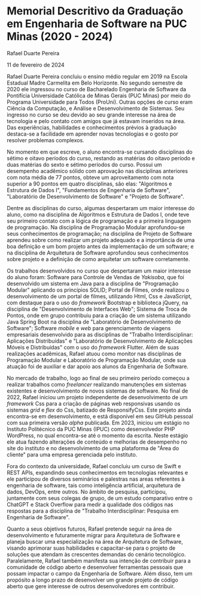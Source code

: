 # Memorial Descritivo da Graduação em Engenharia de Software na PUC Minas (2020 - 2024)

Rafael Duarte Pereira

11 de fevereiro de 2024

Rafael Duarte Pereira concluiu o ensino médio regular em 2019 na Escola Estadual Madre Carmelita em Belo Horizonte. No segundo semestre de 2020 ele ingressou no curso de Bacharelado Engenharia de Software da Pontifícia Universidade Católica de Minas Gerais (PUC Minas) por meio do Programa Universidade para Todos (ProUni). Outras opções de curso eram Ciência da Computação, e Análise e Desenvolvimento de Sistemas. Seu ingresso no curso se deu devido ao seu grande interesse na área de tecnologia e pelo contato com amigos que já estavam inseridos na área. Das experiências, habilidades e conhecimentos prévios à graduação destaca-se a facilidade em aprender novas tecnologias e o gosto por resolver problemas complexos.

No momento em que escreve, o aluno encontra-se cursando disciplinas do sétimo e oitavo períodos do curso, restando as matérias do oitavo período e duas matérias do sexto e sétimo períodos do curso. Possui um desempenho acadêmico sólido com aprovação nas disciplinas anteriores com nota média de 77 pontos, obteve um aproveitamento com nota superior a 90 pontos em quatro disciplinas, são elas: "Algoritmos e Estrutura de Dados I", "Fundamentos de Engenharia de Software", "Laboratório de Desenvolvimento de Software" e "Projeto de Software".

Dentre as disciplinas do curso, algumas despertaram um maior interesse do aluno, como na disciplina de Algoritmos e Estrutura de Dados I, onde teve seu primeiro contato com a lógica de programação e a primeira linguagem de programação. Na disciplina de Programação Modular aprofundou-se seus conhecimentos de programação; na disciplina de Projeto de Software aprendeu sobre como realizar um projeto adequado e a importância de uma boa definição e um bom projeto antes da implementação de um software; e na disciplina de Arquitetura de Software aprofundou seus conhecimentos sobre projeto e a definição de como arquitetar um software corretamente.

Os trabalhos desenvolvidos no curso que despertaram um maior interesse do aluno foram: Software para Controle de Vendas de *Yakisoba*, que foi desenvolvido um sistema em Java para a disciplina de "Programação Modular" aplicando os princípios SOLID; Portal de Filmes, onde realizou o desenvolvimento de um portal de filmes, utilizando Html, Css e JavaScript, com destaque para o uso do *framework* Bootstrap e biblioteca jQuery, na disciplina de "Desenvolvimento de Interfaces Web"; Sistema de Troca de Pontos, onde em grupo contribuiu para a criação de um sistema utilizando Java Spring Boot na disciplina de "Laboratório de Desenvolvimento de Software"; Software *mobile* e *web* para gerenciamento de viagens empresariais desenvolvido para as disciplinas de "Trabalho Interdisciplinar: Aplicações Distribuídas" e "Laboratório de Desenvolvimento de Aplicações Móveis e Distribuídas" com o uso do *framework* Flutter. Além de suas realizações acadêmicas, Rafael atuou como monitor nas disciplinas de Programação Modular e Laboratório de Programação Modular, onde sua atuação foi de auxiliar e dar apoio aos alunos da Engenharia de Software.

No mercado de trabalho, logo ao final de seu primeiro período  começou a realizar trabalhos como *freelancer* realizando manutenções em sistemas existentes e desenvolvimento de novos sistemas de software. No final de 2022, Rafael iniciou um projeto independente de desenvolvimento de um *framework* Css para a criação de páginas web responsivas usando os sistemas *grid* e *flex* do Css, batizado de ResponsifyCss. Este projeto ainda encontra-se em desenvolvimento, e está disponível em seu GitHub pessoal com sua primeira versão *alpha* publicada. Em 2023, iniciou um estágio no Instituto Politécnico da PUC Minas (IPUC) como desenvolvedor PHP WordPress, no qual encontra-se até o momento da escrita. Neste estágio ele atua fazendo alterações de conteúdo e melhorias de desempenho no site do instituto e no desenvolvimento de uma plataforma de "Área do cliente" para uma empresa gerenciada pelo instituto.

Fora do contexto da universidade, Rafael concluiu um curso de Swift e REST APIs, expandindo seus conhecimentos em tecnologias relevantes e ele participou de diversos seminários e palestras nas areas referentes à engenharia de software, tais como inteligência artificial, arquitetura de dados, DevOps, entre outros. No âmbito de pesquisa, participou, juntamente com seus colegas de grupo, de um estudo comparativo entre o ChatGPT e Stack Overflow para medir a qualidade dos códigos nas respostas para a disciplina de "Trabalho Interdisciplinar: Pesquisa em Engenharia de Software".

Quanto a seus objetivos futuros, Rafael pretende seguir na área de desenvolvimento e futuramente migrar para Arquitetura de Software e planeja buscar uma especialização na área de Arquitetura de Software, visando aprimorar suas habilidades e capacitar-se para o projeto de soluções que atendam às crescentes demandas do cenário tecnológico. Paralelamente, Rafael também manifesta sua intenção de contribuir para a comunidade de código aberto e desenvolver ferramentas pessoais que possam impactar o campo da Engenharia de Software. Além disso, tem um propósito a longo prazo de desenvolver um grande projeto de código aberto que gere interesse de outros desenvolvedores em contribuir.